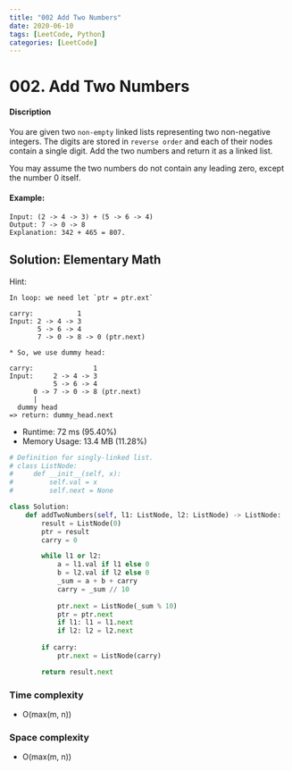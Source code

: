 ```yaml
---
title: "002 Add Two Numbers"
date: 2020-06-10
tags: [LeetCode, Python]
categories: [LeetCode]
---
```


# 002. Add Two Numbers

#### Discription

You are given two `non-empty` linked lists representing two non-negative integers. The digits are stored in `reverse order` and each of their nodes contain a single digit. Add the two numbers and return it as a linked list.

You may assume the two numbers do not contain any leading zero, except the number 0 itself.

#### Example:

```
Input: (2 -> 4 -> 3) + (5 -> 6 -> 4)
Output: 7 -> 0 -> 8
Explanation: 342 + 465 = 807.
```

## Solution: Elementary Math

Hint: 

```
In loop: we need let `ptr = ptr.ext`

carry:           1
Input: 2 -> 4 -> 3
       5 -> 6 -> 4
       7 -> 0 -> 8 -> 0 (ptr.next)

* So, we use dummy head:

carry:               1
Input:     2 -> 4 -> 3
           5 -> 6 -> 4
      0 -> 7 -> 0 -> 8 (ptr.next)
      |
  dummy head
=> return: dummy_head.next
```

- Runtime: 72 ms (95.40%)
- Memory Usage: 13.4 MB (11.28%)

```python
# Definition for singly-linked list.
# class ListNode:
#     def __init__(self, x):
#         self.val = x
#         self.next = None

class Solution:
    def addTwoNumbers(self, l1: ListNode, l2: ListNode) -> ListNode:
        result = ListNode(0)
        ptr = result
        carry = 0

        while l1 or l2:
            a = l1.val if l1 else 0
            b = l2.val if l2 else 0
            _sum = a + b + carry
            carry = _sum // 10
            
            ptr.next = ListNode(_sum % 10)
            ptr = ptr.next
            if l1: l1 = l1.next
            if l2: l2 = l2.next
        
        if carry:
            ptr.next = ListNode(carry)

        return result.next
```

### Time complexity

- O(max(m, n))

### Space complexity

- O(max(m, n)) 
